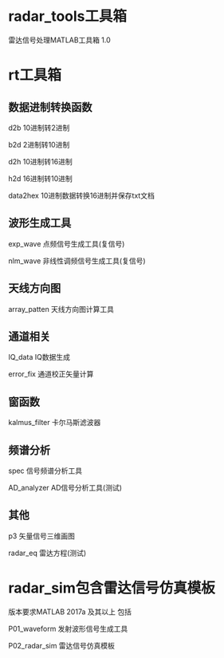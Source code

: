 # radar_tools工具箱
雷达信号处理MATLAB工具箱 1.0


rt工具箱
===============================
数据进制转换函数
--------------------------------
d2b             10进制转2进制

b2d             2进制转10进制

d2h             10进制转16进制

h2d             16进制转10进制

data2hex        10进制数据转换16进制并保存txt文档

波形生成工具
--------------------------------
exp_wave        点频信号生成工具(复信号)

nlm_wave        非线性调频信号生成工具(复信号)

天线方向图
--------------------------------
array_patten    天线方向图计算工具

通道相关
--------------------------------
IQ_data         IQ数据生成

error_fix       通道校正矢量计算

窗函数
--------------------------------
kalmus_filter   卡尔马斯滤波器

频谱分析
---------------------------------
spec            信号频谱分析工具

AD_analyzer     AD信号分析工具(测试)

其他
---------------------------------
p3              矢量信号三维画图

radar_eq        雷达方程(测试)

radar_sim包含雷达信号仿真模板 
=================================
版本要求MATLAB 2017a 及其以上 包括

P01_waveform    发射波形信号生成工具

P02_radar_sim   雷达信号仿真模板





